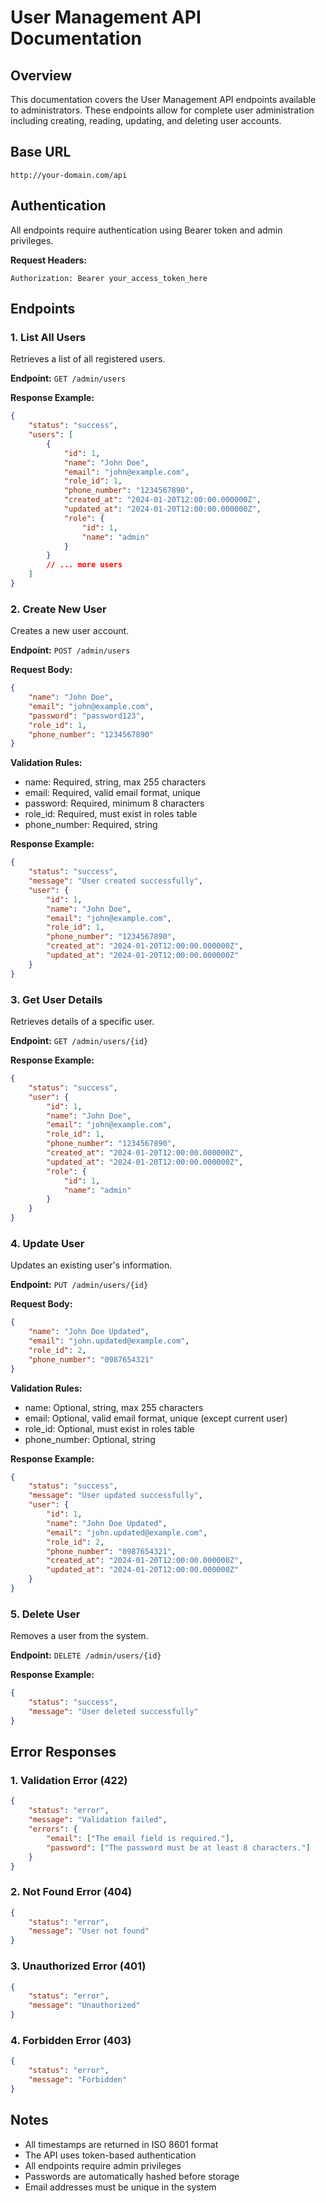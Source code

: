 # User Management API Documentation

## Overview
This documentation covers the User Management API endpoints available to administrators. These endpoints allow for complete user administration including creating, reading, updating, and deleting user accounts.

## Base URL
```
http://your-domain.com/api
```

## Authentication
All endpoints require authentication using Bearer token and admin privileges.

**Request Headers:**
```
Authorization: Bearer your_access_token_here
```

## Endpoints

### 1. List All Users
Retrieves a list of all registered users.

**Endpoint:** `GET /admin/users`

**Response Example:**
```json
{
    "status": "success",
    "users": [
        {
            "id": 1,
            "name": "John Doe",
            "email": "john@example.com",
            "role_id": 1,
            "phone_number": "1234567890",
            "created_at": "2024-01-20T12:00:00.000000Z",
            "updated_at": "2024-01-20T12:00:00.000000Z",
            "role": {
                "id": 1,
                "name": "admin"
            }
        }
        // ... more users
    ]
}
```

### 2. Create New User
Creates a new user account.

**Endpoint:** `POST /admin/users`

**Request Body:**
```json
{
    "name": "John Doe",
    "email": "john@example.com",
    "password": "password123",
    "role_id": 1,
    "phone_number": "1234567890"
}
```

**Validation Rules:**
- name: Required, string, max 255 characters
- email: Required, valid email format, unique
- password: Required, minimum 8 characters
- role_id: Required, must exist in roles table
- phone_number: Required, string

**Response Example:**
```json
{
    "status": "success",
    "message": "User created successfully",
    "user": {
        "id": 1,
        "name": "John Doe",
        "email": "john@example.com",
        "role_id": 1,
        "phone_number": "1234567890",
        "created_at": "2024-01-20T12:00:00.000000Z",
        "updated_at": "2024-01-20T12:00:00.000000Z"
    }
}
```

### 3. Get User Details
Retrieves details of a specific user.

**Endpoint:** `GET /admin/users/{id}`

**Response Example:**
```json
{
    "status": "success",
    "user": {
        "id": 1,
        "name": "John Doe",
        "email": "john@example.com",
        "role_id": 1,
        "phone_number": "1234567890",
        "created_at": "2024-01-20T12:00:00.000000Z",
        "updated_at": "2024-01-20T12:00:00.000000Z",
        "role": {
            "id": 1,
            "name": "admin"
        }
    }
}
```

### 4. Update User
Updates an existing user's information.

**Endpoint:** `PUT /admin/users/{id}`

**Request Body:**
```json
{
    "name": "John Doe Updated",
    "email": "john.updated@example.com",
    "role_id": 2,
    "phone_number": "0987654321"
}
```

**Validation Rules:**
- name: Optional, string, max 255 characters
- email: Optional, valid email format, unique (except current user)
- role_id: Optional, must exist in roles table
- phone_number: Optional, string

**Response Example:**
```json
{
    "status": "success",
    "message": "User updated successfully",
    "user": {
        "id": 1,
        "name": "John Doe Updated",
        "email": "john.updated@example.com",
        "role_id": 2,
        "phone_number": "0987654321",
        "created_at": "2024-01-20T12:00:00.000000Z",
        "updated_at": "2024-01-20T12:00:00.000000Z"
    }
}
```

### 5. Delete User
Removes a user from the system.

**Endpoint:** `DELETE /admin/users/{id}`

**Response Example:**
```json
{
    "status": "success",
    "message": "User deleted successfully"
}
```

## Error Responses

### 1. Validation Error (422)
```json
{
    "status": "error",
    "message": "Validation failed",
    "errors": {
        "email": ["The email field is required."],
        "password": ["The password must be at least 8 characters."]
    }
}
```

### 2. Not Found Error (404)
```json
{
    "status": "error",
    "message": "User not found"
}
```

### 3. Unauthorized Error (401)
```json
{
    "status": "error",
    "message": "Unauthorized"
}
```

### 4. Forbidden Error (403)
```json
{
    "status": "error",
    "message": "Forbidden"
}
```

## Notes
- All timestamps are returned in ISO 8601 format
- The API uses token-based authentication
- All endpoints require admin privileges
- Passwords are automatically hashed before storage
- Email addresses must be unique in the system
